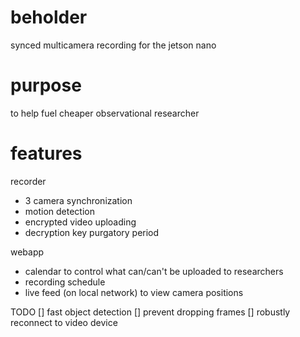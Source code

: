 # beholder
synced multicamera recording for the jetson nano

# purpose
to help fuel cheaper observational researcher

# features
recorder
- 3 camera synchronization
- motion detection
- encrypted video uploading
- decryption key purgatory period

webapp
- calendar to control what can/can't be uploaded to researchers
- recording schedule
- live feed (on local network) to view camera positions

TODO
[] fast object detection
[] prevent dropping frames
[] robustly reconnect to video device

